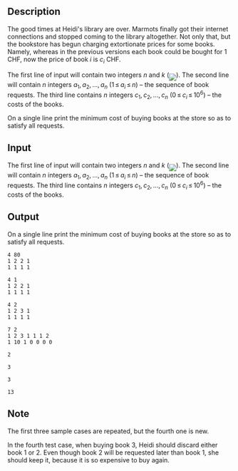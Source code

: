 ## Description

<div><p>The good times at Heidi's library are over. Marmots finally got their internet connections and stopped coming to the library altogether. Not only that, but the bookstore has begun charging extortionate prices for some books. Namely, whereas in the previous versions each book could be bought for 1 CHF, now the price of book <span class="tex-span"><i>i</i></span> is <span class="tex-span"><i>c</i><sub class="lower-index"><i>i</i></sub></span> CHF.</p></div><div class="input-specification"><p>The first line of input will contain two integers <span class="tex-span"><i>n</i></span> and <span class="tex-span"><i>k</i></span> (<img align="middle" class="tex-formula" src="file://LZxRgic7.png" style="max-width: 100.0%;max-height: 100.0%;">). The second line will contain <span class="tex-span"><i>n</i></span> integers <span class="tex-span"><i>a</i><sub class="lower-index">1</sub>, <i>a</i><sub class="lower-index">2</sub>, ..., <i>a</i><sub class="lower-index"><i>n</i></sub></span> (<span class="tex-span">1 ≤ <i>a</i><sub class="lower-index"><i>i</i></sub> ≤ <i>n</i></span>) – the sequence of book requests. The third line contains <span class="tex-span"><i>n</i></span> integers <span class="tex-span"><i>c</i><sub class="lower-index">1</sub>, <i>c</i><sub class="lower-index">2</sub>, ..., <i>c</i><sub class="lower-index"><i>n</i></sub></span> (<span class="tex-span">0 ≤ <i>c</i><sub class="lower-index"><i>i</i></sub> ≤ 10<sup class="upper-index">6</sup></span>) – the costs of the books.</p></div><div class="output-specification"><p>On a single line print the minimum cost of buying books at the store so as to satisfy all requests.</p></div>

## Input

<p>The first line of input will contain two integers <span class="tex-span"><i>n</i></span> and <span class="tex-span"><i>k</i></span> (<img align="middle" class="tex-formula" src="file://LZxRgic7.png" style="max-width: 100.0%;max-height: 100.0%;">). The second line will contain <span class="tex-span"><i>n</i></span> integers <span class="tex-span"><i>a</i><sub class="lower-index">1</sub>, <i>a</i><sub class="lower-index">2</sub>, ..., <i>a</i><sub class="lower-index"><i>n</i></sub></span> (<span class="tex-span">1 ≤ <i>a</i><sub class="lower-index"><i>i</i></sub> ≤ <i>n</i></span>) – the sequence of book requests. The third line contains <span class="tex-span"><i>n</i></span> integers <span class="tex-span"><i>c</i><sub class="lower-index">1</sub>, <i>c</i><sub class="lower-index">2</sub>, ..., <i>c</i><sub class="lower-index"><i>n</i></sub></span> (<span class="tex-span">0 ≤ <i>c</i><sub class="lower-index"><i>i</i></sub> ≤ 10<sup class="upper-index">6</sup></span>) – the costs of the books.</p>

## Output

<p>On a single line print the minimum cost of buying books at the store so as to satisfy all requests.</p>





```input1
4 80
1 2 2 1
1 1 1 1

```




```input2
4 1
1 2 2 1
1 1 1 1

```




```input3
4 2
1 2 3 1
1 1 1 1

```




```input4
7 2
1 2 3 1 1 1 2
1 10 1 0 0 0 0

```




```output1
2
```




```output2
3
```




```output3
3
```




```output4
13
```



## Note

<p>The first three sample cases are repeated, but the fourth one is new.</p><p>In the fourth test case, when buying book <span class="tex-span">3</span>, Heidi should discard either book <span class="tex-span">1</span> or <span class="tex-span">2</span>. Even though book <span class="tex-span">2</span> will be requested later than book <span class="tex-span">1</span>, she should keep it, because it is so expensive to buy again.</p>
